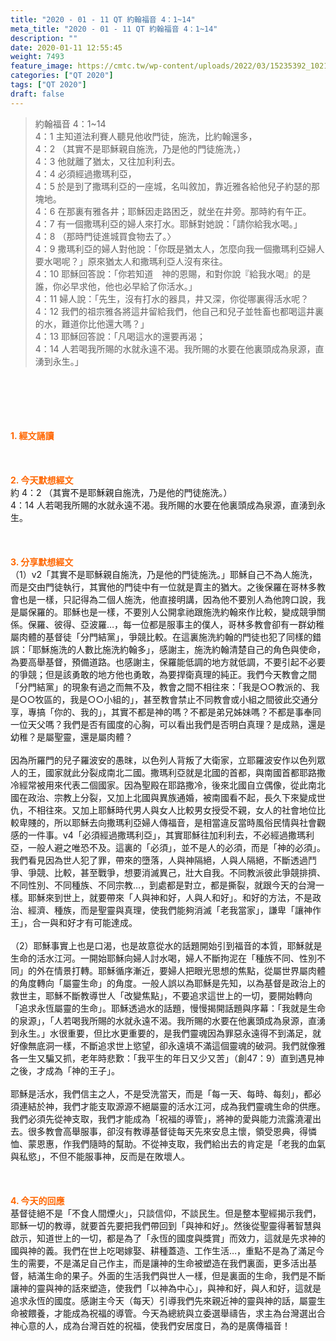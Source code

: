 ```yaml
---
title: "2020 - 01 - 11 QT 約翰福音 4：1~14"
meta_title: "2020 - 01 - 11 QT 約翰福音 4：1~14"
description: ""
date: 2020-01-11 12:55:45
weight: 7493
feature_image: https://cmtc.tw/wp-content/uploads/2022/03/15235392_10211799862337740_180693556567566654_o-1.webp
categories: ["QT 2020"]
tags: ["QT 2020"]
draft: false
---
```


<blockquote>約翰福音 4：1~14<br />
4：1 主知道法利賽人聽見他收門徒，施洗，比約翰還多，<br />
4：2 （其實不是耶穌親自施洗，乃是他的門徒施洗，）<br />
4：3 他就離了猶太，又往加利利去。<br />
4：4 必須經過撒瑪利亞，<br />
4：5 於是到了撒瑪利亞的一座城，名叫敘加，靠近雅各給他兒子約瑟的那塊地。<br />
4：6 在那裏有雅各井；耶穌因走路困乏，就坐在井旁。那時約有午正。<br />
4：7 有一個撒瑪利亞的婦人來打水。耶穌對她說：「請你給我水喝。」<br />
4：8 （那時門徒進城買食物去了。〉<br />
4：9 撒瑪利亞的婦人對他說：「你既是猶太人，怎麼向我一個撒瑪利亞婦人要水喝呢？」原來猶太人和撒瑪利亞人沒有來往。<br />
4：10 耶穌回答說：「你若知道　神的恩賜，和對你說『給我水喝』的是誰，你必早求他，他也必早給了你活水。」<br />
4：11 婦人說：「先生，沒有打水的器具，井又深，你從哪裏得活水呢？<br />
4：12 我們的祖宗雅各將這井留給我們，他自己和兒子並牲畜也都喝這井裏的水，難道你比他還大嗎？」<br />
4：13 耶穌回答說：「凡喝這水的還要再渴；<br />
4：14 人若喝我所賜的水就永遠不渴。我所賜的水要在他裏頭成為泉源，直湧到永生。」</blockquote><br />
&nbsp;<br />
<br />
&nbsp;<br />
<br />
<span style="color: #ff6600;"><strong>1. </strong><strong>經文誦讀</strong></span><br />
<br />
<span style="color: #ff6600;"><strong> </strong></span><br />
<br />
<span style="color: #ff6600;"><strong>2. 今天默想</strong><strong>經文<br />
</strong></span>約 4：2 （其實不是耶穌親自施洗，乃是他的門徒施洗。）<br />
4：14 人若喝我所賜的水就永遠不渴。我所賜的水要在他裏頭成為泉源，直湧到永生。<br />
<br />
&nbsp;<br />
<br />
<span style="color: #ff6600;"><strong>3. 分享默想經文<br />
</strong></span>（1）v2「其實不是耶穌親自施洗，乃是他的門徒施洗。」耶穌自己不為人施洗，而是交由門徒執行，其實他的門徒中有一位就是賣主的猶大。之後保羅在哥林多教會也是一樣，只記得為二個人施洗，他直接明講，因為他不要別人為他誇口說，我是屬保羅的。耶穌也是一樣，不要別人公開拿祂跟施洗約翰來作比較，變成競爭關係。保羅、彼得、亞波羅…，每一位都是服事主的僕人，哥林多教會卻有一群幼稚屬肉體的基督徒「分門結黨」，爭競比較。在這裏施洗約翰的門徒也犯了同樣的錯誤：「耶穌施洗的人數比施洗約翰多」，感謝主，施洗約翰清楚自己的角色與使命，為要高舉基督，預備道路。也感謝主，保羅能低調的地方就低調，不要引起不必要的爭競；但是該勇敢的地方他也勇敢，為要捍衛真理的純正。我們今天教會之間「分門結黨」的現象有過之而無不及，教會之間不相往來：「我是○○教派的、我是○○牧區的，我是○○小組的」，甚至教會禁止不同教會或小組之間彼此交通分享，專搞「你的、我的」，其實不都是神的嗎？不都是弟兄姊妹嗎？不都是事奉同一位天父嗎？我們是否有國度的心胸，可以看出我們是否明白真理？是成熟，還是幼稚？是屬聖靈，還是屬肉體？<br />
<br />
因為所羅門的兒子羅波安的愚昩，以色列人背叛了大衛家，立耶羅波安作以色列眾人的王，國家就此分裂成南北二國。撒瑪利亞就是北國的首都，與南國首都耶路撒冷經常被用來代表二個國家。因為聖殿在耶路撒冷，後來北國自立偶像，從此南北國在政治、宗教上分裂，又加上北國與異族通婚，被南國看不起，長久下來變成世仇，不相往來。又加上耶穌時代男人與女人比較男女授受不親，女人的社會地位比較卑賤的，所以耶穌去向撒瑪利亞婦人傳福音，是相當違反當時風俗民情與社會觀感的一件事。v4「必須經過撒瑪利亞」，其實耶穌往加利利去，不必經過撒瑪利亞，一般人避之唯恐不及。這裏的「必須」，並不是人的必須，而是「神的必須」。我們看見因為世人犯了罪，帶來的墮落，人與神隔絕，人與人隔絕，不斷透過鬥爭、爭競、比較，甚至戰爭，想要消滅異己，壯大自我。不同教派彼此爭競排擠、不同性別、不同種族、不同宗教…，到處都是對立，都是撕裂，就跟今天的台灣一樣。耶穌來到世上，就要帶來「人與神和好，人與人和好」。和好的方法，不是政治、經濟、種族，而是聖靈與真理，使我們能夠消滅「老我當家」，謙卑「讓神作王」，合一與和好才有可能達成。<br />
<br />
（2）耶穌事實上也是口渴，也是故意從水的話題開始引到福音的本質，耶穌就是生命的活水江河。一開始耶穌向婦人討水喝，婦人不斷拘泥在「種族不同、性別不同」的外在情景打轉。耶穌循序漸近，要婦人把眼光思想的焦點，從屬世界屬肉體的角度轉向「屬靈生命」的角度。一般人誤以為耶穌是先知，以為基督是政治上的救世主，耶穌不斷教導世人「改變焦點」，不要追求這世上的一切，要開始轉向「追求永恆屬靈的生命」。耶穌透過水的話題，慢慢揭開話題與序幕：「我就是生命的泉源」，「人若喝我所賜的水就永遠不渴。我所賜的水要在他裏頭成為泉源，直湧到永生。」水很重要，但比水更重要的，是我們靈魂因為罪惡永遠得不到滿足，就好像無底洞一樣，不斷追求世上慾望，卻永遠填不滿這個靈魂的破洞。我們就像雅各一生又騙又抓，老年時悲歎：「我平生的年日又少又苦」（創47：9）直到遇見神之後，才成為「神的王子」。<br />
<br />
耶穌是活水，我們信主之人，不是受洗當天，而是「每一天、每時、每刻」，都必須連結於神，我們才能支取源源不絕屬靈的活水江河，成為我們靈魂生命的供應。我們必須先從神支取，我們才能成為「祝福的導管」，將神的愛與能力流露澆灌出去。很多教會高舉服事，卻沒有教導基督徒每天先來安息主懷，領受恩典，得憐恤、蒙恩惠，作我們隨時的幫助。不從神支取，我們給出去的肯定是「老我的血氣與私慾」，不但不能服事神，反而是在敗壞人。<br />
<br />
&nbsp;<br />
<br />
<span style="color: #ff6600;"><strong>4. 今天的回應<br />
</strong></span>基督徒絕不是「不食人間煙火」，只談信仰，不談民生。但是整本聖經揭示我們，耶穌一切的教導，就要首先要把我們帶回到「與神和好」。然後從聖靈得著智慧與啟示，知道世上的一切，都是為了「永恆的國度與獎賞」而效力，這就是先求神的國與神的義。我們在世上吃喝嫁娶、耕種蓋造、工作生活…，重點不是為了滿足今生的需要，不是滿足自己作主，而是讓神的生命被塑造在我們裏面，更多活出基督，結滿生命的果子。外面的生活我們與世人一樣，但是裏面的生命，我們是不斷讓神的靈與神的話來塑造，使我們「以神為中心」，與神和好，與人和好，這就是追求永恆的國度。感謝主今天（每天）引導我們先來親近神的靈與神的話，屬靈生命被餵養，才能成為祝福的導管。今天為總統與立委選舉禱告，求主為台灣選出合神心意的人，成為台灣百姓的祝福，使我們安居度日，為的是廣傳福音！
        